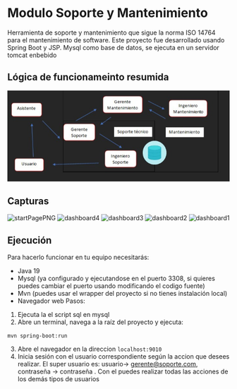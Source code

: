 # Modulo Soporte y Mantenimiento

  Herramienta de soporte y mantenimiento que sigue la norma ISO 14764 para el mantenimiento de software. Este proyecto fue desarrollado usando Spring Boot y JSP. Mysql como base de datos, se ejecuta en un servidor tomcat enbebido

  
## Lógica de funcionameinto resumida
![Logica Funcionamiento](https://raw.githubusercontent.com/Brnd08/soporte-y-mantenimiento/main/others/images/logica.png)

## Capturas
![startPagePNG](https://github.com/Brnd08/soporte-y-mantenimiento/assets/93061195/c120507f-5ccb-4b15-9aa9-5ccfd07877af)
![dashboard4](https://github.com/Brnd08/soporte-y-mantenimiento/assets/93061195/ae2835b9-123d-4831-9592-5e02521988c9)
![dashboard3](https://github.com/Brnd08/soporte-y-mantenimiento/assets/93061195/e46c199f-98fb-45d6-acb1-8df2937de558)
![dashboard2](https://github.com/Brnd08/soporte-y-mantenimiento/assets/93061195/c839ca35-7b93-43e2-99b3-3a57aa1241b4)
![dashboard1](https://github.com/Brnd08/soporte-y-mantenimiento/assets/93061195/8a1f2018-29cc-4b4e-a232-28d1050b730f)

## Ejecución
Para hacerlo funcionar en tu equipo necesitarás:
- Java 19
- Mysql (ya configurado y ejecutandose en el puerto 3308, si quieres puedes cambiar el puerto usando modificando el codigo fuente)
- Mvn (puedes usar el wrapper del proyecto si no tienes instalación local)
- Navegador web
Pasos:
1. Ejecuta la el script sql en mysql
2. Abre un terminal, navega a la raíz del proyecto y ejecuta:
```
mvn spring-boot:run
```
3. Abre el navegador en la direccion `localhost:9010`
4. Inicia sesión con el usuario correspondiente según la accion que desees realizar.
El super usuario es: usuario-> gerente@soporte.com, contraseña -> contraseña . Con el puedes realizar todas las acciones de los demás tipos de usuarios
